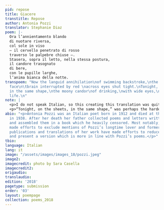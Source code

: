 ```yaml
---
pid: repose
title: Giacere
transtitle: Repose
author: Antonia Pozzi
translator: Stephanie Diaz
poem: |-
  Ora l’annientamento blando
  di nuotare riversa,
  col sole in viso
  — il cervello penetrato di rosso
  traverso le palpebre chiuse —.
  Stasera, sopra il letto, nella stessa postura,
  il candore trasognato
  di bere,
  con le pupille larghe,
  l’anima bianca della notte.
transpoem: "Now the languid annihilation\nof swimming backstroke,\nthe sun in your
  face\n\tbrain interrupted by red \nacross eyes shut tight.\nTonight, on the sheets,
  in the same shape,\nthe moony candor\nof drinking,\nwith wide eyes,\nnight’s white
  life.\n"
note: |
  <p>I do not speak Italian, so this creating this translation was quite a trip! With the assistance of native speakers as well as Professor Silverman (who teaches a course on poetry translation at Penn), I was able to get a better feeling of the poem. In “Repose,” I focused on highlighting the intense physical sensations that Pozzi invokes in her version. In the line “– il cervello penetrato di rosso / traverso le palpebre chiuse –” Pozzi makes use of dashes to distinguish the sensation described from the rest of the piece. In my translation, I felt that, given the nature of the physicality of this line, it would be interesting to manifest this distinction in a more physical form. For this reason, I chose to indent the lines “brain interrupted by red / across eyes shut tight.”</p>
  <p>“Tonight, on the sheets, in the same shape,” was perhaps the hardest part of the poem to translate, as I really loved the repetition of <em>s</em> sounds in Pozzi’s version. While I didn’t manage to find an equivalent for “tonight” that had a similar sound, I worked to maintain the <em>s</em> and <em>sh</em> sounds in the rest of the sentence.</p>
abio: "<p>Antonia Pozzi was an Italian poet born in 1912 and died at the age of 26
  in 1938. After her death her father collected poems and letters written by Pozzi
  and assembled them in a book which he heavily censored. Most notably, Pozzi’s father
  made efforts to exclude mentions of Pozzi’s longtime lover and former teacher. Newer
  publications and translations of her work have made efforts to reduce these “edits”
  and present a version which is more in line with Pozzi’s poems.</p>"
tbio:
language: Italian
lang: it
image: "/assets/images/images_18/pozzi.jpeg"
image2:
imagecredit: photo by Sara Casella
imagecredit2:
origaudio:
translaudio:
edition: '2018'
pagetype: submission
order: '03'
layout: poempage
collection: poems_2018
---
```

